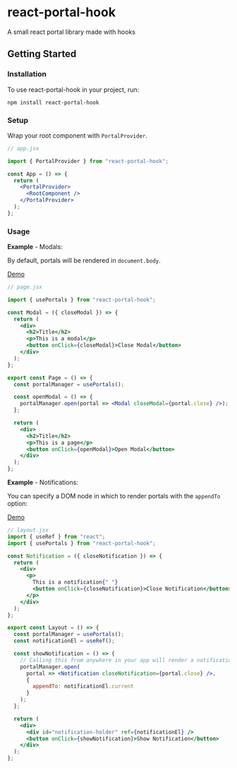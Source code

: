 # react-portal-hook

A small react portal library made with hooks

## Getting Started

### Installation

To use react-portal-hook in your project, run:

```shell script
npm install react-portal-hook
```

### Setup

Wrap your root component with `PortalProvider`.

```jsx
// app.jsx

import { PortalProvider } from "react-portal-hook";

const App = () => {
  return (
    <PortalProvider>
      <RootComponent />
    </PortalProvider>
  );
};
```

### Usage

**Example** - Modals:

By default, portals will be rendered in `document.body`.

[Demo](https://codesandbox.io/s/react-portal-hook-modal-example-iow95)

```jsx
// page.jsx

import { usePortals } from "react-portal-hook";

const Modal = ({ closeModal }) => {
  return (
    <div>
      <h2>Title</h2>
      <p>This is a modal</p>
      <button onClick={closeModal}>Close Modal</button>
    </div>
  );
};

export const Page = () => {
  const portalManager = usePortals();

  const openModal = () => {
    portalManager.open(portal => <Modal closeModal={portal.close} />);
  };

  return (
    <div>
      <h2>Title</h2>
      <p>This is a page</p>
      <button onClick={openModal}>Open Modal</button>
    </div>
  );
};
```

**Example** - Notifications:

You can specify a DOM node in which to render portals with the `appendTo` option:

[Demo](https://codesandbox.io/s/react-portal-hook-notifications-example-fzfox)

```jsx
// layout.jsx
import { useRef } from "react";
import { usePortals } from "react-portal-hook";

const Notification = ({ closeNotification }) => {
  return (
    <div>
      <p>
        This is a notification{" "}
        <button onClick={closeNotification}>Close Notification</button>
      </p>
    </div>
  );
};

export const Layout = () => {
  const portalManager = usePortals();
  const notificationEl = useRef();

  const showNotification = () => {
    // Calling this from anywhere in your app will render a notification
    portalManager.open(
      portal => <Notification closeNotification={portal.close} />,
      {
        appendTo: notificationEl.current
      }
    );
  };

  return (
    <div>
      <div id="notification-holder" ref={notificationEl} />
      <button onClick={showNotification}>Show Notification</button>
    </div>
  );
};
```
